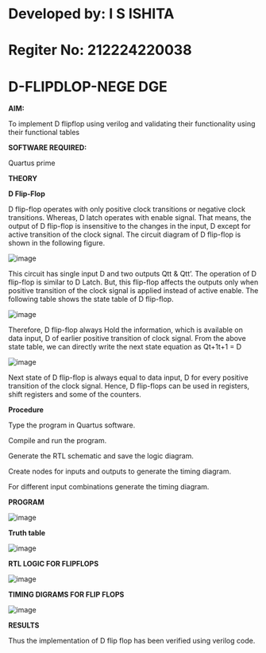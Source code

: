 # Developed by: I S ISHITA
# Regiter No: 212224220038

# D-FLIPDLOP-NEGE DGE

**AIM:**

To implement  D flipflop using verilog and validating their functionality using their functional tables

**SOFTWARE REQUIRED:**

Quartus prime

**THEORY**

**D Flip-Flop**

D flip-flop operates with only positive clock transitions or negative clock transitions. Whereas, D latch operates with enable signal. That means, the output of D flip-flop is insensitive to the changes in the input, D except for active transition of the clock signal. The circuit diagram of D flip-flop is shown in the following figure.

![image](https://github.com/naavaneetha/D-FLIPDLOP-NEGEDGE/assets/154305477/48c81fe8-bc3f-40e7-95e2-519fc155ad51)

This circuit has single input D and two outputs Qtt & Qtt’. The operation of D flip-flop is similar to D Latch. But, this flip-flop affects the outputs only when positive transition of the clock signal is applied instead of active enable. The following table shows the state table of D flip-flop.

![image](https://github.com/naavaneetha/D-FLIPDLOP-NEGEDGE/assets/154305477/e5f3fda7-68ec-4a3a-a0a4-cf6f9cc4ab55)

Therefore, D flip-flop always Hold the information, which is available on data input, D of earlier positive transition of clock signal. From the above state table, we can directly write the next state equation as Qt+1t+1 = D

![image](https://github.com/naavaneetha/D-FLIPDLOP-NEGEDGE/assets/154305477/8592c0d8-2917-4142-91b9-d6c30dd891d2)

Next state of D flip-flop is always equal to data input, D for every positive transition of the clock signal. Hence, D flip-flops can be used in registers, shift registers and some of the counters.

**Procedure**

Type the program in Quartus software.

Compile and run the program.

Generate the RTL schematic and save the logic diagram.

Create nodes for inputs and outputs to generate the timing diagram.

For different input combinations generate the timing diagram.


**PROGRAM**

![image](https://github.com/user-attachments/assets/0ea025f8-5b54-4bb2-8497-c6fccf8dadaf)

**Truth table**

![image](https://github.com/user-attachments/assets/56ffc900-c390-4583-a815-f48d9e446ddf)


**RTL LOGIC FOR FLIPFLOPS**

![image](https://github.com/user-attachments/assets/2c6c1400-66d1-44ea-89a2-313a3400bcda)


**TIMING DIGRAMS FOR FLIP FLOPS**

![image](https://github.com/user-attachments/assets/850cace0-8add-456a-9e5d-b082cea65d61)


**RESULTS**

Thus the implementation of D flip flop has been verified using verilog code.

